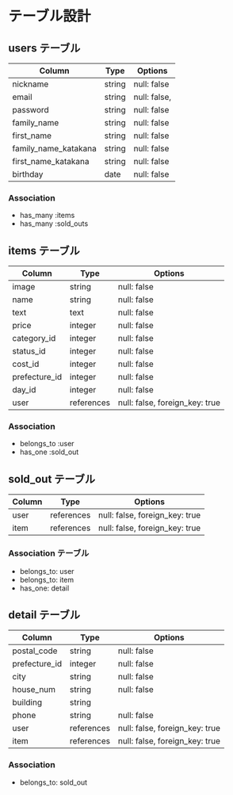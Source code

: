 # テーブル設計

## users テーブル

| Column               | Type   | Options      |
| -------------------- | ------ | ------------ |
| nickname             | string | null: false  |
| email                | string | null: false, |
| password             | string | null: false  |
| family_name          | string | null: false  |
| first_name           | string | null: false  |
| family_name_katakana | string | null: false  |
| first_name_katakana  | string | null: false  |
| birthday             | date   | null: false  |

### Association

- has_many :items
- has_many :sold_outs

## items テーブル

| Column        | Type       | Options                        |
| ------------- | ---------- | ------------------------------ |
| image         | string     | null: false                    |
| name          | string     | null: false                    |
| text          | text       | null: false                    |
| price         | integer    | null: false                    |
| category_id   | integer    | null: false                    |
| status_id     | integer    | null: false                    |
| cost_id       | integer    | null: false                    |
| prefecture_id | integer    | null: false                    |
| day_id        | integer    | null: false                    |
| user          | references | null: false, foreign_key: true |

### Association

- belongs_to :user
- has_one :sold_out

## sold_out テーブル

| Column | Type       | Options                        |
| ------ | ---------- | ------------------------------ |
| user   | references | null: false, foreign_key: true |
| item   | references | null: false, foreign_key: true |


### Association テーブル

- belongs_to: user
- belongs_to: item
- has_one: detail

## detail テーブル

| Column        | Type       | Options                        |
| ------------- | ---------- | ------------------------------ |
| postal_code   | string     | null: false                    |
| prefecture_id | integer    | null: false                    |
| city          | string     | null: false                    |
| house_num     | string     | null: false                    |
| building      | string     |                                |
| phone         | string     | null: false                    |
| user          | references | null: false, foreign_key: true |
| item          | references | null: false, foreign_key: true |

### Association

- belongs_to: sold_out